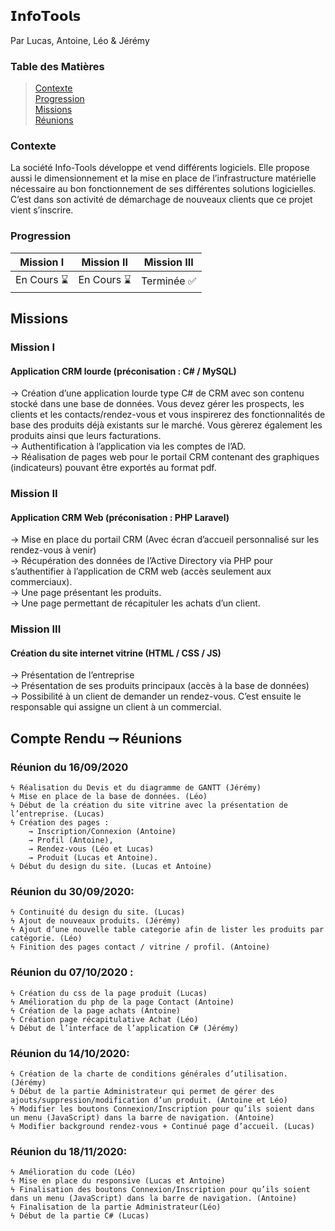 ## 𝗜𝗻𝗳𝗼𝗧𝗼𝗼𝗹𝘀

Par Lucas, Antoine, Léo & Jérémy

### Table des Matières

> [Contexte](#Contexte)  
> [Progression](#Progression)  
> [Missions](#Missions)  
> [Réunions](#Réunions)  

### Contexte
La société Info-Tools développe et vend différents logiciels. Elle propose aussi le dimensionnement 
et la mise en place de l’infrastructure matérielle nécessaire au bon fonctionnement de ses différentes solutions logicielles.  
C’est dans son activité de démarchage de nouveaux clients que ce projet vient s’inscrire.

### Progression

|  Mission I   |   Mission II   |  Mission III   |
| ------------ | -------------- | -------------- |
|  En Cours ⌛ |   En Cours ⌛  |   Terminée ✅  |


## Missions

### Mission I

#### Application CRM lourde (préconisation : C# / MySQL)

→ Création d’une application lourde type C# de CRM avec son contenu stocké dans une base de données. Vous
devez gérer les prospects, les clients et les contacts/rendez-vous et vous inspirerez des fonctionnalités de
base des produits déjà existants sur le marché. Vous gèrerez également les produits ainsi que leurs facturations.  
→ Authentification à l’application via les comptes de l’AD.  
→ Réalisation de pages web pour le portail CRM contenant des graphiques (indicateurs) pouvant être exportés au format pdf.

### Mission II

#### Application CRM Web (préconisation : PHP Laravel)

→ Mise en place du portail CRM (Avec écran d’accueil personnalisé sur les rendez-vous à venir)  
→ Récupération des données de l’Active Directory via PHP pour s’authentifier à l’application de CRM web (accès seulement aux commerciaux).  
→ Une page présentant les produits.  
→ Une page permettant de récapituler les achats d’un client.  

### Mission III

#### Création du site internet vitrine (HTML / CSS / JS)

→ Présentation de l’entreprise  
→ Présentation de ses produits principaux (accès à la base de données)  
→ Possibilité à un client de demander un rendez-vous. C’est ensuite le responsable qui assigne un client à un commercial.  

## Compte Rendu ⇁ Réunions

### Réunion du 16/09/2020

    ϟ Réalisation du Devis et du diagramme de GANTT (Jérémy)  
    ϟ Mise en place de la base de données. (Léo)  
    ϟ Début de la création du site vitrine avec la présentation de l’entreprise. (Lucas)  
    ϟ Création des pages : 
        → Inscription/Connexion (Antoine)  
        → Profil (Antoine),  
        → Rendez-vous (Léo et Lucas)  
        → Produit (Lucas et Antoine).  
    ϟ Début du design du site. (Lucas et Antoine)  
  
### Réunion du 30/09/2020:

    ϟ Continuité du design du site. (Lucas)  
    ϟ Ajout de nouveaux produits. (Jérémy)  
    ϟ Ajout d’une nouvelle table categorie afin de lister les produits par catégorie. (Léo)  
    ϟ Finition des pages contact / vitrine / profil. (Antoine)  

### Réunion du 07/10/2020 :

    ϟ Création du css de la page produit (Lucas)  
    ϟ Amélioration du php de la page Contact (Antoine)  
    ϟ Création de la page achats (Antoine)  
    ϟ Création page récapitulative Achat (Léo)  
    ϟ Début de l’interface de l’application C# (Jérémy)


### Réunion du 14/10/2020:
    ϟ Création de la charte de conditions générales d’utilisation. (Jérémy)  
    ϟ Début de la partie Administrateur qui permet de gérer des ajouts/suppression/modification d’un produit. (Antoine et Léo)  
    ϟ Modifier les boutons Connexion/Inscription pour qu’ils soient dans un menu (JavaScript) dans la barre de navigation. (Antoine)  
    ϟ Modifier background rendez-vous + Continué page d’accueil. (Lucas)  


### Réunion du 18/11/2020:

    ϟ Amélioration du code (Léo)  
    ϟ Mise en place du responsive (Lucas et Antoine)
    ϟ Finalisation des boutons Connexion/Inscription pour qu’ils soient dans un menu (JavaScript) dans la barre de navigation. (Antoine)  
    ϟ Finalisation de la partie Administrateur(Léo)  
    ϟ Début de la partie C# (Lucas)  

